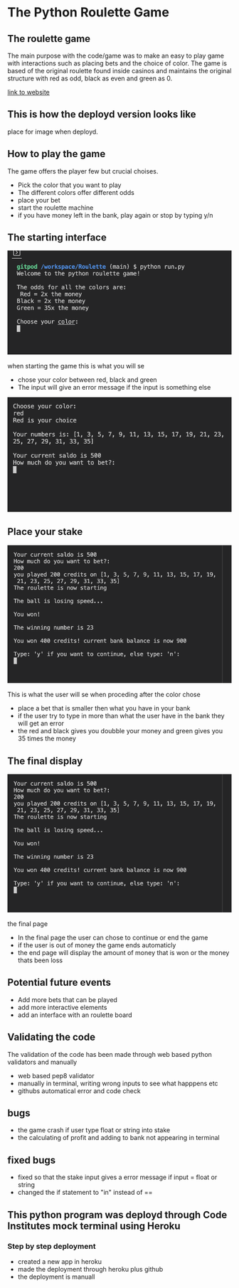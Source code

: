 # The Python Roulette Game

## The roulette game
The main purpose with the code/game was to make an easy to play game with interactions such as placing bets and the choice of color. The game is based of the original roulette found inside casinos and maintains the original structure with red as odd, black as even and green as 0.

[link to website](https://python-roulette.herokuapp.com/)

## This is how the deployd version looks like

place for image when deployd.


## How to play the game

The game offers the player few but crucial choises.
- Pick the color that you want to play
 - The different colors offer different odds
- place your bet
- start the roulette machine
- if you have money left in the bank, play again or stop by typing y/n

## The starting interface

![picture of the start interface of the game](images/startGame.png)

when starting the game this is what you will se
- chose your color between red, black and green
- The input will give an error message if the input is something else

![chosing color](images/choseColor.png)

## Place your stake

![picture displaying the screen when the user can place bet](images/placeBet.png)

This is what the user will se when proceding after the color chose
- place a bet that is smaller then what you have in your bank
- if the user try to type in more than what the user have in the bank they will get an error
- the red and black gives you doubble your money and green gives you 35 times the money

## The final display

![the final page](images/placeBet.png)

the final page
- In the final page the user can chose to continue or end the game
- if the user is out of money the game ends automaticly
- the end page will display the amount of money that is won or the money thats been loss

## Potential future events
- Add more bets that can be played
- add more interactive elements
- add an interface with an roulette board

## Validating the code

The validation of the code has been made through web based python validators and manually
- web based pep8 validator 
- manually in terminal, writing wrong inputs to see what happpens etc
- githubs automatical error and code check

## bugs
- the game crash if user type float or string into stake
- the calculating of profit and adding to bank not appearing in terminal

## fixed bugs
- fixed so that the stake input gives a error message if input = float or string 
- changed the if statement to "in" instead of == 

## This python program was deployd through Code Institutes mock terminal using Heroku
### Step by step deployment
- created a new app in heroku
- made the deployment through heroku plus github
- the deployment is manuall



